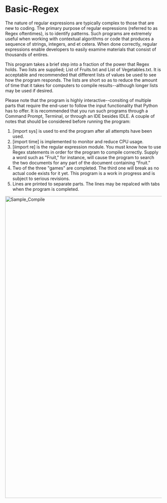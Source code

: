 # Basic-Regex

The nature of regular expressions are typically complex to those that are new to coding. The primary purpose of regular expressions (referred to as Regex oftentimes), is to identify patterns. Such programs are extremely useful when working with contextual algorithms or code that produces a sequence of strings, integers, and et cetera. When done correctly, regular expressions enable developers to easily examine materials that consist of thousands of entires.

This program takes a brief step into a fraction of the power that Regex holds. Two lists are supplied; List of Fruits.txt and List of Vegetables.txt. It is acceptable and recommended that different lists of values be used to see how the program responds. The lists are short so as to reduce the amount of time that it takes for computers to compile results--although longer lists may be used if desired.

Please note that the program is highly interactive--consiting of multiple parts that require the end-user to follow the input functionality that Python has to offer. It is recommended that you run such programs through a Command Prompt, Terminal, or through an IDE besides IDLE. A couple of notes that should be considered before running the program:

  1. [import sys] is used to end the program after all attempts have been used.
  2. [import time] is implemented to monitor and reduce CPU usage.
  3. [iimport re] is the regular expression module. You must know how to use Regex statements in order for the program to compile correctly. Supply a word such as      "Fruit," for instance, will cause the program to search the two documents for any part of the document containing "Fruit."
  4. Two of the three "games" are completed. The third one will break as no actual code exists for it yet. This program is a work in progress and is subject to        serious revisions.
  5. Lines are printed to separate parts. The lines may be repalced with tabs when the program is completed.

<img width="972" alt="Sample_Compile" src="https://user-images.githubusercontent.com/85270198/120684302-89107000-c46c-11eb-863c-a8aae6d23a94.png">
